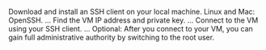 Download and install an SSH client on your local machine. Linux and Mac: OpenSSH. ...
Find the VM IP address and private key. ...
Connect to the VM using your SSH client. ...
Optional: After you connect to your VM, you can gain full administrative authority by switching to the root user.
